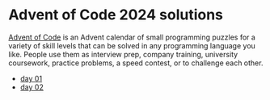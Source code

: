 # Advent of Code 2024 solutions
[Advent of Code](https://adventofcode.com) is an Advent calendar of small programming puzzles for a variety of skill levels that can be solved in any programming language you like. People use them as interview prep, company training, university coursework, practice problems, a speed contest, or to challenge each other.
* [day 01](day_01)
* [day 02](day_02)